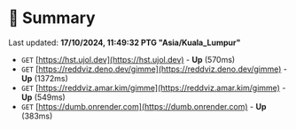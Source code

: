 # 📖 Summary
Last updated: **17/10/2024, 11:49:32 PTG "Asia/Kuala_Lumpur"**

- `GET` [https://hst.ujol.dev](https://hst.ujol.dev) - **Up** (570ms)
- `GET` [https://reddviz.deno.dev/gimme](https://reddviz.deno.dev/gimme) - **Up** (1372ms)
- `GET` [https://reddviz.amar.kim/gimme](https://reddviz.amar.kim/gimme) - **Up** (549ms)
- `GET` [https://dumb.onrender.com](https://dumb.onrender.com) - **Up** (383ms)
